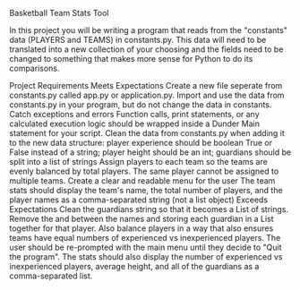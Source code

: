 Basketball Team Stats Tool

In this project you will be writing a program that reads from the "constants" data (PLAYERS and TEAMS) in constants.py. This data will need to be translated into a new collection of your choosing and the fields need to be changed to something that makes more sense for Python to do its comparisons.

Project Requirements
Meets Expectations
Create a new file seperate from constants.py called app.py or application.py.
Import and use the data from constants.py in your program, but do not change the data in constants.
Catch exceptions and errors
Function calls, print statements, or any calculated execution logic should be wrapped inside a Dunder Main statement for your script.
Clean the data from constants.py when adding it to the new data structure: player experience should be boolean True or False instead of a string; player height should be an int; guardians should be split into a list of strings
Assign players to each team so the teams are evenly balanced by total players. The same player cannot be assigned to multiple teams.
Create a clear and readable menu for the user
The team stats should display the team's name, the total number of players, and the player names as a comma-separated string (not a list object)
Exceeds Expectations
Clean the guardians string so that it becomes a List of strings. Remove the and between the names and storing each guardian in a List together for that player.
Also balance players in a way that also ensures teams have equal numbers of experienced vs inexperienced players.
The user should be re-prompted with the main menu until they decide to "Quit the program".
The stats should also display the number of experienced vs inexperienced players, average height, and all of the guardians as a comma-separated list.
